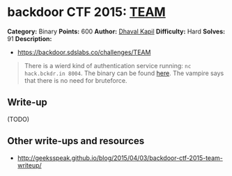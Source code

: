 # backdoor CTF 2015: [TEAM](https://backdoor.sdslabs.co/challenges/TEAM)

**Category:** Binary
**Points:** 600
**Author:** [Dhaval Kapil](https://backdoor.sdslabs.co/users/vampire)
**Difficulty:** Hard
**Solves:** 91
**Description:** 

* <https://backdoor.sdslabs.co/challenges/TEAM>

> There is a wierd kind of authentication service running: `nc hack.bckdr.in 8004`. The binary can be found [here](http://hack.bckdr.in/TEAM/team). The vampire says that there is no need for bruteforce.

## Write-up

(TODO)

## Other write-ups and resources

* <http://geeksspeak.github.io/blog/2015/04/03/backdoor-ctf-2015-team-writeup/>
